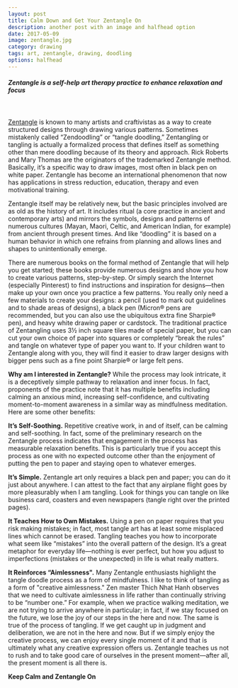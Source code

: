 ```yaml
---
layout: post
title: Calm Down and Get Your Zentangle On
description: another post with an image and halfhead option
date: 2017-05-09
image: zentangle.jpg
category: drawing
tags: art, zentangle, drawing, doodling
options: halfhead
---
```


##### Zentangle is a self-help art therapy practice to enhance relaxation and focus

<br>

[Zentangle](www.zentangle.com) is known to many artists and craftivistas as a way to create structured designs through drawing various patterns. Sometimes mistakenly called “Zendoodling” or “tangle doodling,” Zentangling or tangling is actually a formalized process that defines itself as something other than mere doodling because of its theory and approach. Rick Roberts and Mary Thomas are the originators of the trademarked Zentangle method. Basically, it’s a specific way to draw images, most often in black pen on white paper. Zentangle has become an international phenomenon that now has applications in stress reduction, education, therapy and even motivational training.

Zentangle itself may be relatively new, but the basic principles involved are as old as the history of art. It includes ritual (a core practice in ancient and contemporary arts) and mirrors the symbols, designs and patterns of numerous cultures (Mayan, Maori, Celtic, and American Indian, for example) from ancient through present times. And like “doodling” it is based on a human behavior in which one refrains from planning and allows lines and shapes to unintentionally emerge.

There are numerous books on the formal method of Zentangle that will help you get started; these books provide numerous designs and show you how to create various patterns, step-by-step. Or simply search the Internet (especially Pinterest) to find instructions and inspiration for designs—then make up your own once you practice a few patterns. You really only need a few materials to create your designs: a pencil (used to mark out guidelines and to shade areas of designs), a black pen (Micron® pens are recommended, but you can also use the ubiquitous extra fine Sharpie® pen), and heavy white drawing paper or cardstock. The traditional practice of Zentangling uses 3½ inch square tiles made of special paper, but you can cut your own choice of paper into squares or completely “break the rules” and tangle on whatever type of paper you want to. If your children want to Zentangle along with you, they will find it easier to draw larger designs with bigger pens such as a fine point Sharpie® or large felt pens.

**Why am I interested in Zentangle?** While the process may look intricate, it is a deceptively simple pathway to relaxation and inner focus. In fact, proponents of the practice note that it has multiple benefits including calming an anxious mind, increasing self-confidence, and cultivating moment-to-moment awareness in a similar way as mindfulness meditation. Here are some other benefits:

**It’s Self-Soothing.** Repetitive creative work, in and of itself, can be calming and self-soothing. In fact, some of the preliminary research on the Zentangle process indicates that engagement in the process has measurable relaxation benefits. This is particularly true if you accept this process as one with no expected outcome other than the enjoyment of putting the pen to paper and staying open to whatever emerges.

**It’s Simple.** Zentangle art only requires a black pen and paper; you can do it just about anywhere. I can attest to the fact that any airplane flight goes by more pleasurably when I am tangling. Look for things you can tangle on like business card, coasters and even newspapers (tangle right over the printed pages).

**It Teaches How to Own Mistakes.** Using a pen on paper requires that you risk making mistakes; in fact, most tangle art has at least some misplaced lines which cannot be erased. Tangling teaches you how to incorporate what seem like “mistakes” into the overall pattern of the design. It’s a great metaphor for everyday life—nothing is ever perfect, but how you adjust to imperfections (mistakes or the unexpected) in life is what really matters.

**It Reinforces “Aimlessness".** Many Zentangle enthusiasts highlight the tangle doodle process as a form of mindfulness. I like to think of tangling as a form of "creative aimlessness." Zen master Thich Nhat Hanh observes that we need to cultivate aimlessness in life rather than continually striving to be “number one.” For example, when we practice walking meditation, we are not trying to arrive anywhere in particular; in fact, if we stay focused on the future, we lose the joy of our steps in the here and now. The same is true of the process of tangling. If we get caught up in judgment and deliberation, we are not in the here and now. But if we simply enjoy the creative process, we can enjoy every single moment of it and that is ultimately what any creative expression offers us. Zentangle teaches us not to rush and to take good care of ourselves in the present moment—after all, the present moment is all there is.

**Keep Calm and Zentangle On**
